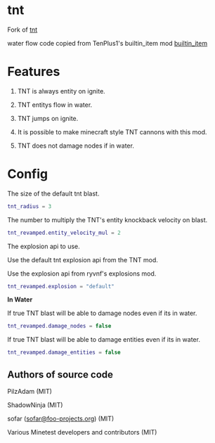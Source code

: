 # tnt
Fork of [tnt](https://github.com/minetest/minetest_game/tree/master/mods/tnt)

water flow code copied from TenPlus1's builtin_item mod [builtin_item](https://notabug.org/TenPlus1/builtin_item)

# Features 

1. TNT is always entity on ignite.

2. TNT entitys flow in water.

3. TNT jumps on ignite.

4. It is possible to make minecraft style TNT cannons with this mod.

5. TNT does not damage nodes if in water.

# Config

The size of the default tnt blast.

``` lua
tnt_radius = 3
```

The number to multiply the TNT's entity knockback velocity on blast.

``` lua
tnt_revamped.entity_velocity_mul = 2
```

The explosion api to use.

Use the default tnt explosion api from the TNT mod.

Use the explosion api from ryvnf's explosions mod.

``` lua
tnt_revamped.explosion = "default"
```

**In Water**

If true TNT blast will be able to damage nodes even if its in water.

``` lua
tnt_revamped.damage_nodes = false
```

If true TNT blast will be able to damage entities even if its in water.

``` lua
tnt_revamped.damage_entities = false
```

Authors of source code
----------------------
PilzAdam (MIT)

ShadowNinja (MIT)

sofar (sofar@foo-projects.org) (MIT)

Various Minetest developers and contributors (MIT)
